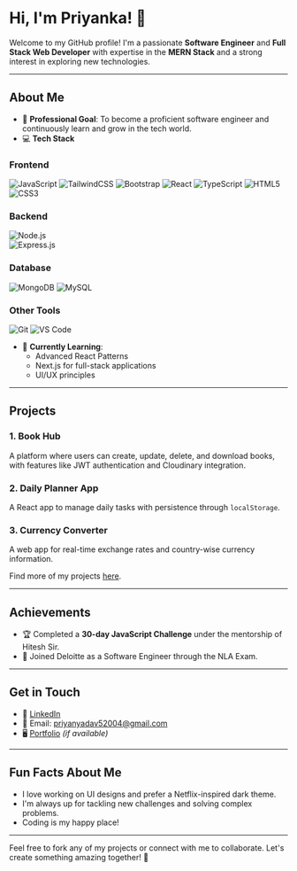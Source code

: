 # Hi, I'm Priyanka! 👋  

Welcome to my GitHub profile! I'm a passionate **Software Engineer** and **Full Stack Web Developer** with expertise in the **MERN Stack** and a strong interest in exploring new technologies.

---

## About Me  

- 🚀 **Professional Goal**: To become a proficient software engineer and continuously learn and grow in the tech world.  
- 💻 **Tech Stack** 
### **Frontend**  
![JavaScript](https://img.shields.io/badge/-JavaScript-F7DF1E?style=flat-square&logo=javascript&logoColor=black)  ![TailwindCSS](https://img.shields.io/badge/-Tailwind%20CSS-38BDF8?style=flat-square&logo=tailwindcss&logoColor=white)  ![Bootstrap](https://img.shields.io/badge/-Bootstrap-7952B3?style=flat-square&logo=bootstrap&logoColor=white)  ![React](https://img.shields.io/badge/-React-61DAFB?style=flat-square&logo=react&logoColor=black)  ![TypeScript](https://img.shields.io/badge/-TypeScript-3178C6?style=flat-square&logo=typescript&logoColor=white)  ![HTML5](https://img.shields.io/badge/-HTML5-E34F26?style=flat-square&logo=html5&logoColor=white)  ![CSS3](https://img.shields.io/badge/-CSS3-1572B6?style=flat-square&logo=css3&logoColor=white)  

### **Backend**  
![Node.js](https://img.shields.io/badge/-Node.js-339933?style=flat-square&logo=node.js&logoColor=white)  
![Express.js](https://img.shields.io/badge/-Express.js-000000?style=flat-square&logo=express&logoColor=white)  

### **Database**  
![MongoDB](https://img.shields.io/badge/-MongoDB-47A248?style=flat-square&logo=mongodb&logoColor=white)  ![MySQL](https://img.shields.io/badge/-MySQL-4479A1?style=flat-square&logo=mysql&logoColor=white)  

### **Other Tools**  
![Git](https://img.shields.io/badge/-Git-F05032?style=flat-square&logo=git&logoColor=white)  ![VS Code](https://img.shields.io/badge/-VS%20Code-007ACC?style=flat-square&logo=visual-studio-code&logoColor=white)  

- 🌱 **Currently Learning**:  
  - Advanced React Patterns  
  - Next.js for full-stack applications  
  - UI/UX principles  

---

## Projects  

### 1. Book Hub  
A platform where users can create, update, delete, and download books, with features like JWT authentication and Cloudinary integration.  

### 2. Daily Planner App  
A React app to manage daily tasks with persistence through `localStorage`.  

### 3. Currency Converter  
A web app for real-time exchange rates and country-wise currency information.  

Find more of my projects [here](https://github.com/Priyanka9321?tab=repositories).  

---

## Achievements  

- 🏆 Completed a **30-day JavaScript Challenge** under the mentorship of Hitesh Sir.  
- 🎉 Joined Deloitte as a Software Engineer through the NLA Exam.  

---

## Get in Touch  

- 💼 [LinkedIn](https://www.linkedin.com/in/your-profile/)  
- 📧 Email: [priyanyadav52004@gmail.com](mailto:priyanyadav52004@gmail.com)  
- 🖥️ [Portfolio](https://yourportfolio.com/) *(if available)*  

---

## Fun Facts About Me  

- I love working on UI designs and prefer a Netflix-inspired dark theme.  
- I'm always up for tackling new challenges and solving complex problems.  
- Coding is my happy place!  

---

Feel free to fork any of my projects or connect with me to collaborate. Let's create something amazing together! 🚀

